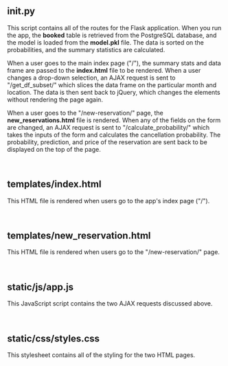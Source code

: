 ## __init__.py

This script contains all of the routes for the Flask application. When you run the app, the **booked** table
is retrieved from the PostgreSQL database, and the model is loaded from the **model.pkl** file. The data is sorted on
the probabilities, and the summary statistics are calculated.

When a user goes to the main index page ("/"), the summary stats and data frame are passed to the **index.html** file
to be rendered. When a user changes a drop-down selection, an AJAX request is sent to "/get_df_subset/" which slices
the data frame on the particular month and location. The data is then sent back to jQuery, which changes the elements
without rendering the page again.

When a user goes to the "/new-reservation/" page, the **new_reservations.html** file is rendered. When any of the fields
on the form are changed, an AJAX request is sent to "/calculate_probability/" which takes the inputs of the form and
calculates the cancellation probability. The probability, prediction, and price of the reservation are sent back to be
displayed on the top of the page.

<br>

## templates/index.html

This HTML file is rendered when users go to the app's index page ("/").

<br>

## templates/new_reservation.html

This HTML file is rendered when users go to the "/new-reservation/" page.

<br>

## static/js/app.js

This JavaScript script contains the two AJAX requests discussed above.

<br>

## static/css/styles.css

This stylesheet contains all of the styling for the two HTML pages.
